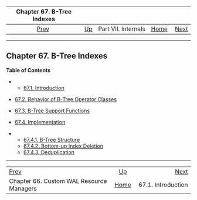

|                      Chapter 67. B-Tree Indexes                      |                                            |                     |                                                       |                                                |
| :------------------------------------------------------------------: | :----------------------------------------- | :-----------------: | ----------------------------------------------------: | ---------------------------------------------: |
| [Prev](custom-rmgr.html "Chapter 66. Custom WAL Resource Managers")  | [Up](internals.html "Part VII. Internals") | Part VII. Internals | [Home](index.html "PostgreSQL 17devel Documentation") |  [Next](btree-intro.html "67.1. Introduction") |

***

## Chapter 67. B-Tree Indexes

**Table of Contents**

  * *   [67.1. Introduction](btree-intro.html)
  * [67.2. Behavior of B-Tree Operator Classes](btree-behavior.html)
  * [67.3. B-Tree Support Functions](btree-support-funcs.html)
  * [67.4. Implementation](btree-implementation.html)

    

  * *   [67.4.1. B-Tree Structure](btree-implementation.html#BTREE-STRUCTURE)
    * [67.4.2. Bottom-up Index Deletion](btree-implementation.html#BTREE-DELETION)
    * [67.4.3. Deduplication](btree-implementation.html#BTREE-DEDUPLICATION)

***

|                                                                      |                                                       |                                                |
| :------------------------------------------------------------------- | :---------------------------------------------------: | ---------------------------------------------: |
| [Prev](custom-rmgr.html "Chapter 66. Custom WAL Resource Managers")  |       [Up](internals.html "Part VII. Internals")      |  [Next](btree-intro.html "67.1. Introduction") |
| Chapter 66. Custom WAL Resource Managers                             | [Home](index.html "PostgreSQL 17devel Documentation") |                             67.1. Introduction |
